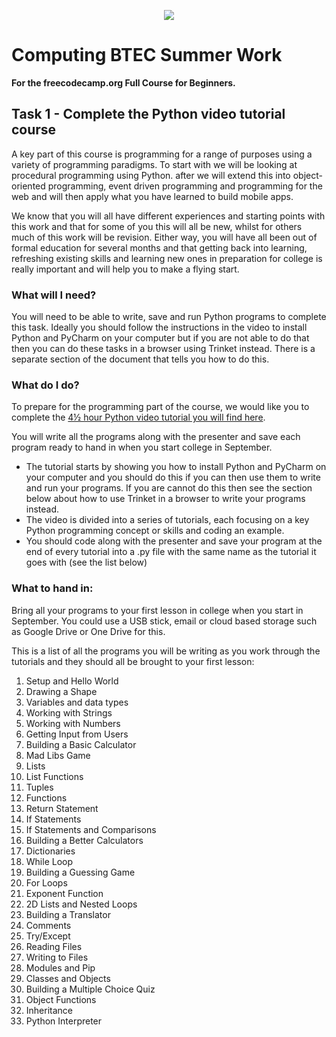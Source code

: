 <p align="center">
  <img src="../../../common-assets/blob/main/images/bhasvic/bhasvic-rect-hills-text-small.png?raw=true">
</p>

# Computing BTEC Summer Work

**For the freecodecamp.org Full Course for Beginners.**

## Task 1 - Complete the Python video tutorial course

A key part of this course is programming for a range of purposes using a variety of programming paradigms. To start with we will be looking at procedural programming using Python. after we will extend this into object-oriented programming, event driven programming and programming for the web and will then apply what you have learned to build mobile apps.

We know that you will all have different experiences and starting points with this work and that for some of you this will all be new, whilst for others much of this work will be revision. Either way, you will have all been out of formal education for several months and that getting back into learning, refreshing existing skills and learning new ones in preparation for college is really important and will help you to make a flying start.

### What will I need?

You will need to be able to write, save and run Python programs to complete this task. Ideally you should follow the instructions in the video to install Python and PyCharm on your computer but if you are not able to do that then you can do these tasks in a browser using Trinket instead. There is a separate section of the document that tells you how to do this.

### What do I do?

To prepare for the programming part of the course, we would like you to complete the [4½ hour Python video tutorial you will find here](https://www.youtube.com/watch?v=rfscVS0vtbw).

You will write all the programs along with the presenter and save each program ready to hand in when you start college in September.

- The tutorial starts by showing you how to install Python and PyCharm on your computer and you should do this if you can then use them to write and run your programs. If you are cannot do this then see the section below about how to use Trinket in a browser to write your programs instead.
- The video is divided into a series of tutorials, each focusing on a key Python programming concept or skills and coding an example.
- You should code along with the presenter and save your program at the end of every tutorial into a .py file with the same name as the tutorial it goes with (see the list below)

### What to hand in:

Bring all your programs to your first lesson in college when you start in September. You could use a USB stick, email or cloud based storage such as Google Drive or One Drive for this.

This is a list of all the programs you will be writing as you work through the tutorials and they should all be brought to your first lesson:

1. Setup and Hello World
2. Drawing a Shape
3. Variables and data types
4. Working with Strings
5. Working with Numbers
6. Getting Input from Users
7. Building a Basic Calculator
8. Mad Libs Game
9. Lists
10. List Functions
11. Tuples
12. Functions
13. Return Statement
14. If Statements
15. If Statements and Comparisons
16. Building a Better Calculators
17. Dictionaries
18. While Loop
19. Building a Guessing Game
20. For Loops
21. Exponent Function
22. 2D Lists and Nested Loops
23. Building a Translator
24. Comments
25. Try/Except
26. Reading Files
27. Writing to Files
28. Modules and Pip
29. Classes and Objects
30. Building a Multiple Choice Quiz
31. Object Functions
32. Inheritance
33. Python Interpreter
